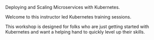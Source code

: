 Deploying and Scaling Microservices with Kubernetes.

Welcome to this instructor led Kubernetes training sessions.

This workshop is designed for folks who are just getting started with Kubernetes and want a helping hand to quickly level up their skills.